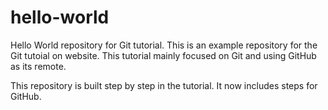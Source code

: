 # hello-world
Hello World repository for Git tutorial.
This is an example repository for the Git tutoial on website.
This tutorial mainly focused on Git and using GitHub as its remote.

This repository is built step by step in the tutorial.
It now includes steps for GitHub.
